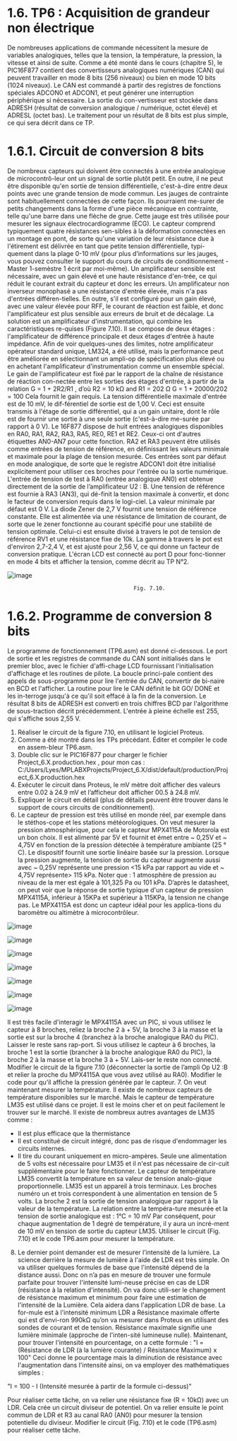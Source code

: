 # 1.6.	TP6 : Acquisition de grandeur non électrique 
De nombreuses applications de commande nécessitent la mesure de variables analogiques, telles que la tension, la température, la pression, la vitesse et ainsi de suite. Comme a été monté dans le cours (chapitre 5), le PIC16F877 contient des convertisseurs analogiques numériques (CAN) qui peuvent travailler en mode 8 bits (256 niveaux) ou bien en mode 10 bits (1024 niveaux).
 Le CAN est commandé à partir des registres de fonctions spéciales ADCON0 et ADCON1, et peut générer une interruption périphérique si nécessaire. La sortie du con-vertisseur est stockée dans ADRESH (résultat de conversion analogique / numérique, octet élevé) et ADRESL (octet bas). Le traitement pour un résultat de 8 bits est plus simple, ce qui sera décrit dans ce TP. 
 # 1.6.1.	Circuit de conversion 8 bits
De nombreux capteurs qui doivent être connectés à une entrée analogique de microcontrô-leur ont un signal de sortie plutôt petit. En outre, il ne peut être disponible qu'en sortie de tension différentielle, c'est-à-dire entre deux points avec une grande tension de mode commun.
Les jauges de contrainte sont habituellement connectées de cette façon. Ils pourraient me-surer de petits changements dans la forme d'une pièce mécanique en contrainte, telle qu'une barre dans une flèche de grue. Cette jauge est très utilisée pour mesurer les signaux électrocardiogramme (ECG). Le capteur comprend typiquement quatre résistances sen-sibles à la déformation connectées en un montage en pont, de sorte qu'une variation de leur résistance due à l'étirement est délivrée en tant que petite tension différentielle, typi-quement dans la plage 0-10 mV (pour plus d’informations sur les jauges, vous pouvez consulter le support du cours de circuits de conditionnement -Master 1-semèstre 1 écrit par moi-même).
Un amplificateur sensible est nécessaire, avec un gain élevé et une haute résistance d'en-trée, ce qui réduit le courant extrait du capteur et donc les erreurs. Un amplificateur non inverseur monophasé a une résistance d'entrée élevée, mais n'a pas d'entrées différen-tielles. En outre, s'il est configuré pour un gain élevé, avec une valeur élevée pour RFF, le courant de réaction est faible, et donc l'amplificateur est plus sensible aux erreurs de bruit et de décalage.
La solution est un amplificateur d'instrumentation, qui combine les caractéristiques re-quises (Figure 7.10). Il se compose de deux étages : l'amplificateur de différence principale et deux étages d'entrée à haute impédance. Afin de voir quelques-unes des limites, notre amplificateur opérateur standard unique, LM324, a été utilisé, mais la performance peut être améliorée en sélectionnant un ampli-op de spécification plus élevé ou en achetant l'amplificateur d'instrumentation comme un ensemble spécial.
Le gain de l'amplificateur est fixé par le rapport de la chaîne de résistance de réaction con-nectée entre les sorties des étages d'entrée, à partir de la relation
G = 1 + 2R2/R1 , d’où R2 = 10 kΩ and R1 = 202 Ω
G = 1 + 20000/202 = 100
Cela fournit le gain requis. La tension différentielle maximale d'entrée est de 10 mV, le dif-férentiel de sortie est de 1,00 V. Ceci est ensuite transmis à l'étage de sortie différentiel, qui a un gain unitaire, dont le rôle est de fournir une sortie à une seule sortie (c'est-à-dire me-surée par rapport à 0 V).
Le 16F877 dispose de huit entrées analogiques disponibles en RA0, RA1, RA2, RA3, RA5, RE0, RE1 et RE2. Ceux-ci ont d'autres étiquettes AN0-AN7 pour cette fonction. RA2 et RA3 peuvent être utilisés comme entrées de tension de référence, en définissant les valeurs minimale et maximale pour la plage de tension mesurée. Ces entrées sont par défaut en mode analogique, de sorte que le registre ADCON1 doit être initialisé explicitement pour utiliser ces broches pour l'entrée ou la sortie numérique.
L'entrée de tension de test à RA0 (entrée analogique AN0) est obtenue directement de la sortie de l’amplificateur U2 : B. Une tension de référence est fournie à RA3 (AN3), qui dé-finit la tension maximale à convertir, et donc le facteur de conversion requis dans le logi-ciel. La valeur minimale par défaut est 0 V. La diode Zener de 2,7 V fournit une tension de référence constante. Elle est alimentée via une résistance de limitation de courant, de sorte que le zener fonctionne au courant spécifié pour une stabilité de tension optimale. 
Celui-ci est ensuite divisé à travers le pot de tension de référence RV1 et une résistance fixe de 10k. La gamme à travers le pot est d'environ 2,7-2,4 V, et est ajusté pour 2,56 V, ce qui donne un facteur de conversion pratique. L'écran LCD est connecté au port D pour fonc-tionner en mode 4 bits et afficher la tension, comme décrit au TP N°2.

![image](https://github.com/LyesSaadSaoud/MicroController.github.io/assets/78357759/4697837d-347d-4cd6-a2bb-090ba43a2fb8)

                                            Fig. 7.10.
 # 1.6.2.	Programme de conversion 8 bits
Le programme de fonctionnement (TP6.asm) est donné ci-dessous. Le port de sortie et les registres de commande du CAN sont initialisés dans le premier bloc, avec le fichier d'affi-chage LCD fournissant l'initialisation d'affichage et les routines de pilote. La boucle princi-pale contient des appels de sous-programme pour lire l'entrée du CAN, convertir de bi-naire en BCD et l'afficher. La routine pour lire le CAN définit le bit GO/ DONE et les in-terroge jusqu'à ce qu'il soit effacé à la fin de la conversion.
Le résultat 8 bits de ADRESH est converti en trois chiffres BCD par l'algorithme de sous-traction décrit précédemment. L'entrée à pleine échelle est 255, qui s'affiche sous 2,55 V.
1.	Réaliser le circuit de la figure 7.10, en utilisant le logiciel Proteus.
2.	Comme a été montré dans les TPs précédant. Éditer et compiler le code en assem-bleur TP6.asm.
3.	Double clic sur le PIC16F877 pour charger le fichier Project_6.X.production.hex , pour mon cas : C:/Users/Lyes/MPLABXProjects/Project_6.X/dist/default/production/Project_6.X.production.hex
4.	Exécuter le circuit dans Proteus, le mV mètre doit afficher des valeurs entre 0.02 à 24.9 mV et l’afficheur doit afficher 00.5 à 24.8 mV. 
5.	Expliquer le circuit en détail (plus de détails peuvent être trouver dans le support de cours circuits de conditionnement).
6.	Le capteur de pression est très utilisé en monde réel, par exemple dans le stéthos-cope et les stations météorologiques. On veut mesurer la pression atmosphérique, pour cela le capteur MPX4115A de Motorola est un bon choix. Il est alimenté par 5V et fournit et émet entre ~ 0,25V et ~ 4,75V en fonction de la pression détectée à température ambiante (25 ° C). Le dispositif fournit une sortie linéaire basée sur la pression. Lorsque la pression augmente, la tension de sortie du capteur augmente aussi avec ~ 0,25V représente une pression <15 kPa par rapport au vide et ~ 4,75V représente> 115 kPa.
Noter que : 1 atmosphère de pression au niveau de la mer est égale à 101,325 Pa ou 101 kPa. D’après le datasheet, on peut voir que la réponse de sortie typique d'un capteur de pression MPX4115A, inférieur à 15KPa et supérieur à 115KPa, la tension ne change pas. Le MPX4115A est donc un capteur idéal pour les applica-tions du baromètre ou altimètre à microcontrôleur. 

![image](https://github.com/LyesSaadSaoud/MicroController.github.io/assets/78357759/a9912ac3-66b5-49ca-bdea-a70ce92b0e1b)

![image](https://github.com/LyesSaadSaoud/MicroController.github.io/assets/78357759/c760867e-bedf-42d7-89a1-907d8a6c6e20)

![image](https://github.com/LyesSaadSaoud/MicroController.github.io/assets/78357759/0f6c620b-3f65-473a-a925-877bcfcb929b)

![image](https://github.com/LyesSaadSaoud/MicroController.github.io/assets/78357759/a2deb9ad-a464-458a-9a76-baffea4447d2)

![image](https://github.com/LyesSaadSaoud/MicroController.github.io/assets/78357759/271a7d65-2063-4753-8def-617620d8363a)

![image](https://github.com/LyesSaadSaoud/MicroController.github.io/assets/78357759/d15e4502-d9f7-4498-a194-38fdcf5c79e8)

![image](https://github.com/LyesSaadSaoud/MicroController.github.io/assets/78357759/8b05c6df-fbde-4b49-a6bc-d52d4f8d8bb9)

Il est très facile d'interagir le MPX4115A avec un PIC, si vous utilisez le capteur à 8 broches, reliez la broche 2 à + 5V, la broche 3 à la masse et la sortie est sur la broche 4 (branchez à la broche analogique RA0 du PIC). Laisser le reste sans rap-port. Si vous utilisez le capteur à 6 broches, la broche 1 est la sortie (brancher à la broche analogique RA0 du PIC), la broche 2 à la masse et la broche 3 à + 5V. Lais-ser le reste non connecté. 
Modifier le circuit de la figure 7.10 (déconnecter la sortie de l’ampli Op U2 :B et relier la proche  du MPX4115A que vous avez utilisé au RA0). Modifier le code pour qu’il affiche la pression générée par le capteur. 
7.	On veut maintenant mesurer la température. Il existe de nombreux capteurs de température disponibles sur le marché. Mais le capteur de température LM35 est utilisé dans ce projet. Il est le moins cher et on peut facilement le trouver sur le marché. Il existe de nombreux autres avantages de LM35 comme :
-	Il est plus efficace que la thermistance
-	Il est constitué de circuit intégré, donc pas de risque d'endommager les circuits internes.
-	Il tire du courant uniquement en micro-ampères.
Seule une alimentation de 5 volts est nécessaire pour LM35 et il n'est pas nécessaire de cir-cuit supplémentaire pour le faire fonctionner. 
Le capteur de température LM35 convertit la température en sa valeur de tension analo-gique proportionnelle. LM35 est un appareil à trois terminaux. Les broches numéro un et trois correspondent à une alimentation en tension de 5 volts. La broche 2 est la sortie de tension analogique par rapport à la valeur de la température. La relation entre la tempéra-ture mesurée et la tension de sortie analogique est :
                                                               1°C = 10 mV
Par conséquent, pour chaque augmentation de 1 degré de température, il y aura un incré-ment de 10 mV en tension de sortie du capteur LM35. 
Utiliser le circuit (Fig. 7.10) et le code TP6.asm pour mesurer la température. 
8.	Le dernier point demander est de mesurer l’intensité de la lumière.  La science derrière la mesure de lumière à l'aide de LDR est très simple. On va utiliser quelques formules de base que l'intensité dépend de la distance aussi. Donc on n’a pas en mesure de trouver une formule parfaite pour trouver l'intensité lumi-neuse précise en cas de LDR (résistance à la relation d'intensité). On va donc utili-ser le changement de résistance maximum et minimum pour faire une estimation de l'intensité de la Lumière. Cela aidera dans l'application LDR de base. La for-mule est à l'intensité minimum LDR a Résistance maximale offerte qui est d'envi-ron 990kΩ qu’on va mesurer dans Proteus en utilisant des sondes de courant et de tension. Résistance maximale signifie une lumière minimale (approche de l'inten-sité lumineuse nulle). Maintenant, pour trouver l'intensité en pourcentage, on a cette formule :
"I = (Résistance de LDR (à la lumière courante) / Résistance Maximum) x 100"
Ceci donne le pourcentage mais la diminution de résistance avec l'augmentation dans l'intensité ainsi, on va employer des mathématiques simples :

"I = 100 - I (Intensité mesurée à partir de la formule ci-dessus)"

Pour réaliser cette tâche, on va relier une résistance fixe (R = 10kΩ) avec un LDR. Cela crée un circuit diviseur de potentiel. On va relier ensuite le point commun de LDR et R3 au canal RA0 (AN0) pour mesurer la tension potentielle du diviseur.
Modifier le circuit (Fig. 7.10) et le code (TP6.asm) pour réaliser cette tâche.








